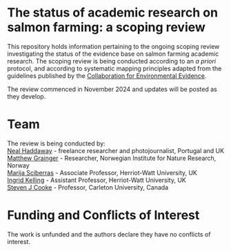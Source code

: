 # The status of academic research on salmon farming: a scoping review

This repository holds information pertaining to the ongoing scoping review investigating the status of the evidence base on salmon farming academic research. The scoping review is being conducted according to an <i>a priori</i> protocol, and according to systematic mapping principles adapted from the guidelines published by the <a href="https://environmentalevidencejournal.biomedcentral.com/articles/10.1186/s13750-016-0059-6" target="_blank">Collaboration for Environmental Evidence</a>.

The review commenced in November 2024 and updates will be posted as they develop.


# Team
The review is being conducted by:<br>
<a href="https://www.nealhaddaway.com" target="_blank">Neal Haddaway</a> - freelance researcher and photojournalist, Portugal and UK<br>
<a href="https://www.nina.no/english/Contact/Employees/Employee-info?AnsattID=16028" target="_blank">Matthew Grainger</a> - Researcher, Norwegian Institute for Nature Research, Norway<br>
<a href="https://researchportal.hw.ac.uk/en/persons/marija-sciberras" target="_blank">Marija Sciberras</a> - Associate Professor, Herriot-Watt University, UK<br>
<a href="https://researchportal.hw.ac.uk/en/persons/ingrid-kelling" target="_blank">Ingrid Kelling</a> - Assistant Professor, Herriot-Watt University, UK<br>
<a href="https://carleton.ca/biology/people/steven-j-cooke/" target="_blank">Steven J Cooke</a> - Professor, Carleton University, Canada


# Funding and Conflicts of Interest
The work is unfunded and the authors declare they have no conflicts of interest.

